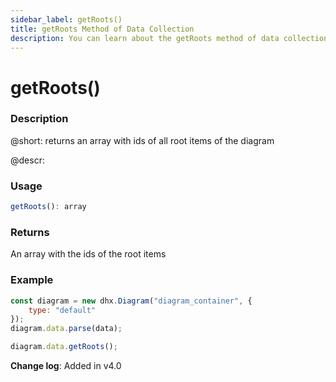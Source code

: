 ```yaml
---
sidebar_label: getRoots()
title: getRoots Method of Data Collection
description: You can learn about the getRoots method of data collection in the documentation of the DHTMLX JavaScript Diagram library. Browse developer guides and API reference, try out code examples and live demos, and download a free 30-day evaluation version of DHTMLX Diagram.
---
```


# getRoots()

### Description

@short: returns an array with ids of all root items of the diagram

@descr:

### Usage

~~~js
getRoots(): array
~~~

### Returns

An array with the ids of the root items

### Example

~~~js {6}
const diagram = new dhx.Diagram("diagram_container", {
    type: "default"
});
diagram.data.parse(data);

diagram.data.getRoots();
~~~

**Change log**: Added in v4.0
